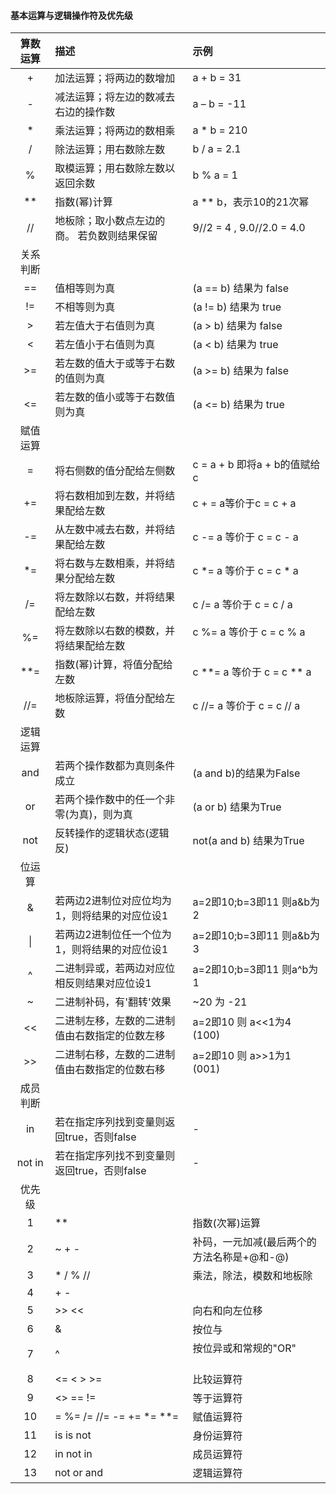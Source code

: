 #### 基本运算与逻辑操作符及优先级
|算数运算|描述|示例|
|:--:|:---|:--|
|+	|加法运算；将两边的数增加|a + b = 31|
|-	|减法运算；将左边的数减去右边的操作数|	a – b = -11|
|*	|乘法运算；将两边的数相乘|a * b = 210|
|/	|除法运算；用右数除左数|b / a = 2.1|
|%	|取模运算；用右数除左数以返回余数|b % a = 1|
|\*\*|	指数(幂)计算|	a ** b，表示10的21次幂|
|//	|地板除；取小数点左边的商。 若负数则结果保留|	9//2 = 4 , 9.0//2.0 = 4.0|
|关系判断|||
|==|值相等则为真					|	(a == b)  结果为 false  |
|!=|不相等则为真					|	(a != b) 结果为 true    |
|>| 若左值大于右值则为真	 |		(a > b) 结果为 false |
|<| 若左值小于右值则为真	 |		(a < b) 结果为 true  |
|\>=|若左数的值大于或等于右数的值则为真|	(a >= b) 结果为 false    |
|<=|若左数的值小或等于右数值则为真	|	(a <= b) 结果为 true      |
|赋值运算|
|=	|将右侧数的值分配给左侧数					|c = a + b 即将a + b的值赋给c |
|+=	|将右数相加到左数，并将结果配给左数		|	c + = a等价于c = c + a   |
|-=	|从左数中减去右数，并将结果配给左数		|	c -= a 等价于 c = c - a  |
|\*=	|将右数与左数相乘，并将结果分配给左数		|	c \*= a 等价于 c = c * a  |
|/=	|将左数除以右数，并将结果配给左数			|		c /= a 等价于 c = c / a |
|%=	|将左数除以右数的模数，并将结果配给左数	|c %= a 等价于 c = c % a        |
|\*\*=	|指数(幂)计算，将值分配给左数		|	c \*\*= a 等价于 c = c \*\* a    |
|//=	|地板除运算，将值分配给左数|	c //= a 等价于 c = c // a    |
|逻辑运算|
|and|若两个操作数都为真则条件成立				|(a and b)的结果为False     |
|or	|若两个操作数中的任一个非零(为真)，则为真	|	(a or b) 结果为True   |
|not|反转操作的逻辑状态(逻辑反)						|	not(a and b)  结果为True|
|位运算|
|&	|若两边2进制位对应位均为1，则将结果的对应位设1|a=2即10;b=3即11 则a&b为2 |
|\|	|若两边2进制位任一个位为1，则将结果的对应位设1|a=2即10;b=3即11 则a&b为3 |
|^	|二进制异或，若两边对应位相反则结果对应位设1|a=2即10;b=3即11 则a^b为1  |
|~	|二进制补码，有'翻转'效果|~20 为 -21	|
|<<	|二进制左移，左数的二进制值由右数指定的位数左移|a=2即10 则 a<<1为4 (100)  |
|\>>|二进制右移，左数的二进制值由右数指定的位数右移|a=2即10 则 a>>1为1 (001)|
|成员判断|
|in	|若在指定序列找到变量则返回true，否则false|	-|
|not in	|若在指定序列找不到变量则返回true，否则false|	-|
|优先级|
|1	|**	|指数(次幂)运算                               |
|2	|~ + -	|补码，一元加减(最后两个的方法名称是+@和-@) |
|3	|\* / % //	|乘法，除法，模数和地板除              |
|4	|\+ -	|                                          |
|5	|\>> <<	|向右和向左位移                           |
|6	|&	|按位与                                      |
|7	|^ 	|按位异或和常规的"OR"                         |
|8	|<= < > >=	|比较运算符                           |
|9	|<> == !=	|等于运算符                             |
|10|= %= /= //= -= += \*= \*\*=|	赋值运算符          |
|11|is is not	|身份运算符                             |
|12|in not in	|成员运算符                             |
|13|not or and	|逻辑运算符                           |
